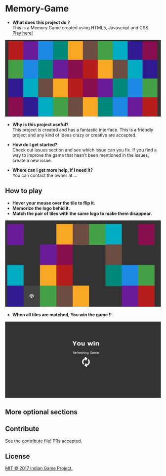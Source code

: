 # Memory-Game

* __What does this project do ?__<br>
This is a Memory Game created using HTML5, Javascript and CSS.<br> 
[Play here!](http://igameproject.com/Memory-Game/)

![GameStarts](readme_images/GameStart.png)

* __Why is this project useful?__<br>
This project is created and has a fantastic interface. This is a friendly project and any kind of ideas crazy or creative are accepted.

* __How do I get started?__<br>
Check out issues section and see which issue can you fix. If you find a way to improve the game that hasn't been mentioned in the issues, create a new issue.

* __Where can I get more help, if I need it?__<br>
You can contact the owner at ...

## How to play

* __Hover your mouse over the tile to flip it.__<br>
* __Memorize the logo behid it.__<br>
* __Match the pair of tiles with the same logo to make them disappear.__<br>

![GameInBetween](readme_images/GameInBetween.png)

* __When all tiles are matched, You win the game !!__ <br>

![GameEnds](readme_images/GameEnds.png)

## More optional sections

## Contribute

See [the contribute file](contribute.md)!
PRs accepted.


## License

[MIT © 2017 Indian Game Project.](../LICENSE)


